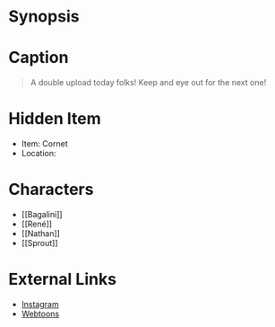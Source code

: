 # Synopsis


# Caption
> A double upload today folks!  Keep and eye out for the next one!

# Hidden Item
* Item: Cornet
* Location: <spoiler></spoiler>

# Characters
* [[Bagalini]]
* [[René]]
* [[Nathan]]
* [[Sprout]]

# External Links
* [Instagram](https://www.instagram.com/p/Chsakn8MIgr/?igshid=YmMyMTA2M2Y=)
* [Webtoons](https://www.webtoons.com/en/challenge/twistwood-tales/114-bagalinis-puppet-show/viewer?title_no=344740&episode_no=124)